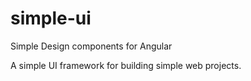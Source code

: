 # simple-ui

Simple Design components for Angular

A simple UI framework for building simple web projects.
